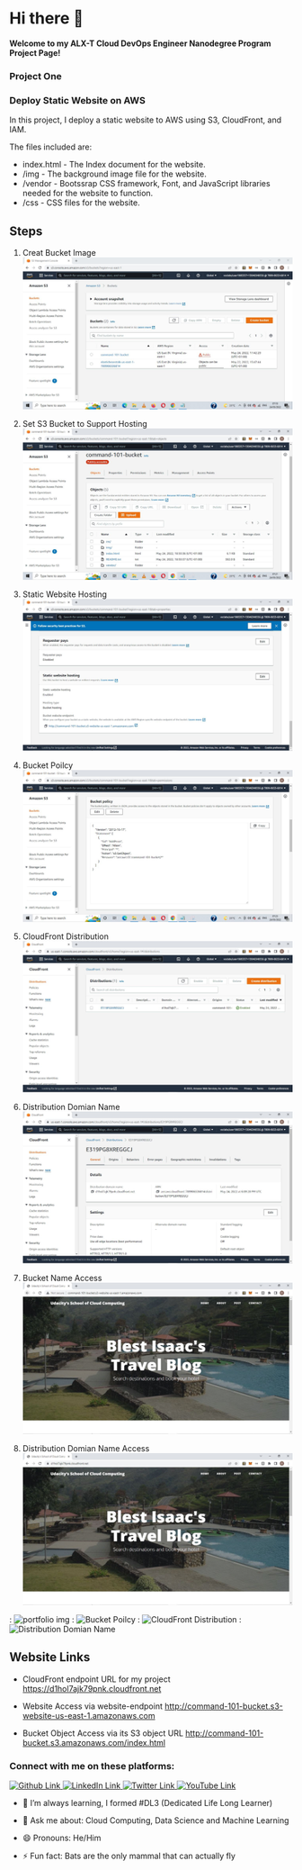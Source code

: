# Hi there 👋

**Welcome to my ALX-T Cloud DevOps Engineer Nanodegree Program Project Page!**

### Project One

<h3>Deploy Static Website on AWS</h3>

In this project, I deploy a static website to AWS using S3, CloudFront, and IAM.

The files included are: 

- index.html - The Index document for the website.
- /img - The background image file for the website.
- /vendor - Bootssrap CSS framework, Font, and JavaScript libraries needed for the website to function.
- /css - CSS files for the website.

## Steps

1. Creat Bucket Image
![bucket_image](./images/Bucket-image.jpg)

2. Set S3 Bucket to Support Hosting
![bucket_hosting](./images/S3-Bucket-Support-Hosting.jpg)

3. Static Website Hosting
![website_hosting](./images/Static-Website-Hosting.jpg)

4. Bucket Poilcy
![bucket_Poilcy](./images/Bucket-Poilcy.jpg)

5. CloudFront Distribution
![cloudFront_distribution](./images/CloudFront-Distribution.jpg)

6. Distribution Domian Name
![distribution_domian_name](./images/Distribution-Domian-Name.jpg)

7. Bucket Name Access
![bucket_name_access](./images/Bucket-Name-Access.jpg)

8. Distribution Domian Name Access
![distribution_domian_name_access](./images/Distribution-Domian-Name-Access.jpg)


: <img src="" class="img-responsive" alt="portfolio img">
: <img src="" class="img-responsive" alt="Bucket Poilcy">
: <img src="" class="img-responsive" alt="CloudFront Distribution">
: <img src="" class="img-responsive" alt="Distribution Domian Name">



## Website Links

- CloudFront endpoint URL for my project <https://d1hol7ajk79pnk.cloudfront.net>

- Website Access via website-endpoint <http://command-101-bucket.s3-website-us-east-1.amazonaws.com>

- Bucket Object Access via its S3 object URL <http://command-101-bucket.s3.amazonaws.com/index.html>

<h3>Connect with me on these platforms:</h3>

<a href="https://github.com/kolaisaac/"><img src="https://res.cloudinary.com/kolaisaac10/image/upload/v1600040194/samples/Social%20Site/github_bmnerj.jpg" alt="Github Link" width="120" height="45"/>
<a href="https://www.linkedin.com/in/kolaisaac10/"><img src="https://res.cloudinary.com/kolaisaac10/image/upload/v1598828481/samples/Social%20Site/linkedIn_kgfq3n.png" alt="LinkedIn Link" width="120" height="45"/>
<a href="https://twitter.com/Blestseun"><img src="https://res.cloudinary.com/kolaisaac10/image/upload/v1598833526/samples/Social%20Site/twitter1_jtffso.png" alt="Twitter Link" width="120" height="45" /> </a>
<a href="https://www.youtube.com/channel/UCqkUuiGggw2jptTa6piUiQQ"><img src="http://res.cloudinary.com/kolaisaac10/image/upload/v1598828481/samples/Social%20Site/YouTube_colah1.png" alt="YouTube Link" width="120" height="45" /> </a> 


- 🌱 I’m always learning, I formed #DL3 (Dedicated Life Long Learner)

- 💬 Ask me about: Cloud Computing, Data Science and Machine Learning

- 😄 Pronouns: He/Him
- ⚡ Fun fact: Bats are the only mammal that can actually fly

